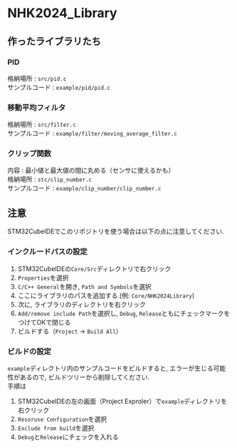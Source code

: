 # NHK2024_Library

## 作ったライブラリたち
### PID
格納場所 : `src/pid.c` \
サンプルコード : `example/pid/pid.c`

### 移動平均フィルタ
格納場所 : `src/filter.c` \
サンプルコード : `example/filter/moving_average_filter.c`

### クリップ関数
内容 : 最小値と最大値の間に丸める（センサに使えるかも）\
格納場所 : `stc/clip_number.c` \
サンプルコード : `example/clip_number/clip_number.c`

## 注意
STM32CubeIDEでこのリポジトリを使う場合は以下の点に注意してください.

### インクルードパスの設定
1. STM32CubeIDEの`Core/Src`ディレクトリで右クリック
2. `Properties`を選択
3. `C/C++ General`を開き, `Path and Symbols`を選択
4. ここにライブラリのパスを追加する.(例: `Core/NHK2024Library`)
5. 次に, ライブラリのディレクトリを右クリック
6. `Add/remove include Path`を選択し, `Debug`, `Release`ともにチェックマークをつけてOKで閉じる
7. ビルドする（`Project` -> `Build All`）　

### ビルドの設定
`example`ディレクトリ内のサンプルコードをビルドすると, エラーが生じる可能性があるので, ビルドツリーから削除してください. \
手順は 
1. STM32CubeIDEの左の画面（Project Exproler）で`example`ディレクトリを右クリック 
2. `Resoruse Configuration`を選択
3. `Exclude from build`を選択
4. `Debug`と`Release`にチェックを入れる